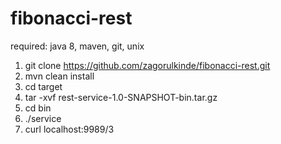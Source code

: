 # fibonacci-rest

required: java 8, maven, git, unix

1. git clone https://github.com/zagorulkinde/fibonacci-rest.git
2. mvn clean install
3. cd target  
4. tar -xvf rest-service-1.0-SNAPSHOT-bin.tar.gz
5. cd bin
6. ./service
7. curl localhost:9989/3
